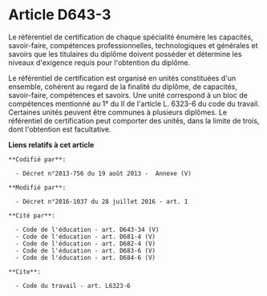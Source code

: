 # Article D643-3

Le référentiel de certification de chaque spécialité énumère les capacités, savoir-faire, compétences professionnelles,
technologiques et générales et savoirs que les titulaires du diplôme doivent posséder et détermine les niveaux d'exigence
requis pour l'obtention du diplôme. 

Le référentiel de certification est organisé en unités constituées d'un ensemble, cohérent au regard de la finalité du
diplôme, de capacités, savoir-faire, compétences et savoirs. Une unité correspond à un bloc de compétences mentionné au 1° du
II de l'article L. 6323-6 du code du travail. Certaines unités peuvent être communes à plusieurs diplômes. Le référentiel de
certification peut comporter des unités, dans la limite de trois, dont l'obtention est facultative.

**Liens relatifs à cet article**

	**Codifié par**:

	  - Décret n°2013-756 du 19 août 2013 -  Annexe (V)

	**Modifié par**:

	  - Décret n°2016-1037 du 28 juillet 2016 - art. 1

	**Cité par**:

	  - Code de l'éducation - art. D643-34 (V)
	  - Code de l'éducation - art. D681-4 (V)
	  - Code de l'éducation - art. D682-4 (V)
	  - Code de l'éducation - art. D683-6 (V)
	  - Code de l'éducation - art. D684-6 (V)

	**Cite**:

	  - Code du travail - art. L6323-6
